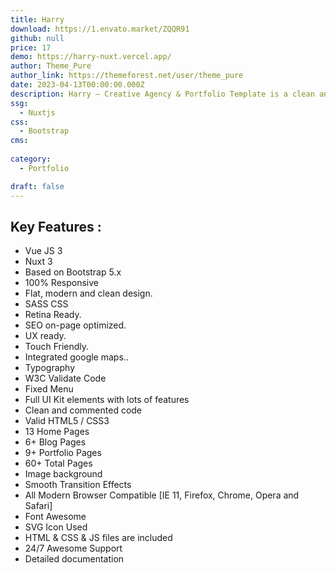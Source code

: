```yaml
---
title: Harry
download: https://1.envato.market/ZQQR91
github: null
price: 17
demo: https://harry-nuxt.vercel.app/
author: Theme_Pure
author_link: https://themeforest.net/user/theme_pure
date: 2023-04-13T00:00:00.000Z
description: Harry – Creative Agency & Portfolio Template is a clean and modern Vue Nuxt 3 , Bootstrap Creative Portfolio Template.
ssg:
  - Nuxtjs
css:
  - Bootstrap
cms:
  
category:
  - Portfolio

draft: false
---
```


## Key Features :

- Vue JS 3
- Nuxt 3
- Based on Bootstrap 5.x
- 100% Responsive
- Flat, modern and clean design.
- SASS CSS
- Retina Ready.
- SEO on-page optimized.
- UX ready.
- Touch Friendly.
- Integrated google maps..
- Typography
- W3C Validate Code
- Fixed Menu
- Full UI Kit elements with lots of features
- Clean and commented code
- Valid HTML5 / CSS3
- 13 Home Pages
- 6+ Blog Pages
- 9+ Portfolio Pages
- 60+ Total Pages
- Image background
- Smooth Transition Effects
- All Modern Browser Compatible [IE 11, Firefox, Chrome, Opera and Safari]
- Font Awesome
- SVG Icon Used
- HTML & CSS & JS files are included
- 24/7 Awesome Support
- Detailed documentation